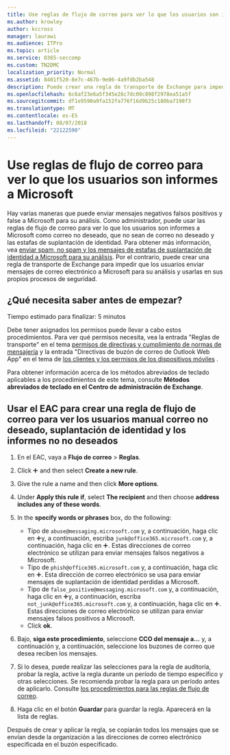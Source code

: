```yaml
---
title: Use reglas de flujo de correo para ver lo que los usuarios son informes a Microsoft
ms.author: krowley
author: kccross
manager: laurawi
ms.audience: ITPro
ms.topic: article
ms.service: O365-seccomp
ms.custom: TN2DMC
localization_priority: Normal
ms.assetid: 8401f520-8e7c-467b-9e06-4a9fdb2ba548
description: Puede crear una regla de transporte de Exchange para impedir que los usuarios enviar mensajes de correo electrónico a Microsoft para su análisis y usarlas en sus propios procesos de seguridad
ms.openlocfilehash: 6c6af23e6a5f345e26c7dc09c898f2978ea51a5f
ms.sourcegitcommit: df1e9590a9fa152fa776f16d9b25c180ba7198f3
ms.translationtype: MT
ms.contentlocale: es-ES
ms.lasthandoff: 08/07/2018
ms.locfileid: "22122590"
---
```

# <a name="use-mail-flow-rules-to-see-what-your-users-are-reporting-to-microsoft"></a>Use reglas de flujo de correo para ver lo que los usuarios son informes a Microsoft

Hay varias maneras que puede enviar mensajes negativos falsos positivos y false a Microsoft para su análisis. Como administrador, puede usar las reglas de flujo de correo para ver lo que los usuarios son informes a Microsoft como correo no deseado, que no sean de correo no deseado y las estafas de suplantación de identidad. Para obtener más información, vea [enviar spam, no spam y los mensajes de estafas de suplantación de identidad a Microsoft para su análisis](submit-spam-non-spam-and-phishing-scam-messages-to-microsoft-for-analysis.md). Por el contrario, puede crear una regla de transporte de Exchange para impedir que los usuarios enviar mensajes de correo electrónico a Microsoft para su análisis y usarlas en sus propios procesos de seguridad.
  
## <a name="what-do-you-need-to-know-before-you-begin"></a>¿Qué necesita saber antes de empezar?

Tiempo estimado para finalizar: 5 minutos
  
Debe tener asignados los permisos puede llevar a cabo estos procedimientos. Para ver qué permisos necesita, vea la entrada "Reglas de transporte" en el tema [permisos de directivas y cumplimiento de normas de mensajería](http://technet.microsoft.com/library/ec4d3b9f-b85a-4cb9-95f5-6fc149c3899b.aspx) y la entrada "Directivas de buzón de correo de Outlook Web App" en el tema de [los clientes y los permisos de los dispositivos móviles](http://technet.microsoft.com/library/57eca42a-5a7f-4c65-89f0-7a84f2dbea19.aspx) . 
  
Para obtener información acerca de los métodos abreviados de teclado aplicables a los procedimientos de este tema, consulte **Métodos abreviados de teclado en el Centro de administración de Exchange**.
  
## <a name="use-the-eac-to-create-a-mail-flow-rule-to-view-users-manual-junk-phishing-and-not-junk-reports"></a>Usar el EAC para crear una regla de flujo de correo para ver los usuarios manual correo no deseado, suplantación de identidad y los informes no no deseados

1. En el EAC, vaya a **Flujo de correo** \> **Reglas**.
    
2. Click ![Agregar icono](media/ITPro-EAC-AddIcon.png) and then select **Create a new rule**.
    
3. Give the rule a name and then click **More options**.
    
4. Under **Apply this rule if**, select **The recipient** and then choose **address includes any of these words**.
    
5. In the **specify words or phrases** box, do the following: 
    - Tipo de `abuse@messaging.microsoft.com` y, a continuación, haga clic en ![icono Agregar](media/ITPro-EAC-AddIcon.png)y, a continuación, escriba `junk@office365.microsoft.com` y, a continuación, haga clic en ![icono Agregar](media/ITPro-EAC-AddIcon.png). Estas direcciones de correo electrónico se utilizan para enviar mensajes falsos negativos a Microsoft.
    - Tipo de `phish@office365.microsoft.com` y, a continuación, haga clic en ![icono Agregar](media/ITPro-EAC-AddIcon.png). Esta dirección de correo electrónico se usa para enviar mensajes de suplantación de identidad perdidas a Microsoft.
    - Tipo de `false_positive@messaging.microsoft.com` y, a continuación, haga clic en ![icono Agregar](media/ITPro-EAC-AddIcon.png)y, a continuación, escriba `not_junk@office365.microsoft.com` y, a continuación, haga clic en ![icono Agregar](media/ITPro-EAC-AddIcon.png). Estas direcciones de correo electrónico se utilizan para enviar mensajes falsos positivos a Microsoft.
    - Click **ok**.
    
6. Bajo, **siga este procedimiento**, seleccione **CCO del mensaje a...** y, a continuación y, a continuación, seleccione los buzones de correo que desea reciben los mensajes. 
    
7. Si lo desea, puede realizar las selecciones para la regla de auditoría, probar la regla, active la regla durante un período de tiempo específico y otras selecciones. Se recomienda probar la regla para un período antes de aplicarlo. Consulte [los procedimientos para las reglas de flujo de correo](https://docs.microsoft.com/Exchange/policy-and-compliance/mail-flow-rules/mail-flow-rule-procedures). 
    
8. Haga clic en el botón **Guardar** para guardar la regla. Aparecerá en la lista de reglas. 
    
Después de crear y aplicar la regla, se copiarán todos los mensajes que se envían desde la organización a las direcciones de correo electrónico especificada en el buzón especificado.
  

